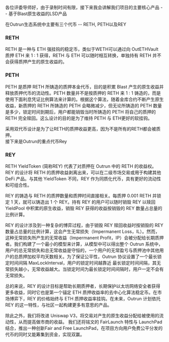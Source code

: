 各位评委导师好，由于录制时间有限，接下来我会讲解我们项目的主要核心产品 -- 基于Blast原生收益的LSD产品

在Outrun生态系统中主要有三个代币 -- RETH, PETH以及REY

### RETH
RETH 是一种与 ETH 强挂钩的稳定币，类似于WETH可以通过向 OutETHVault 质押 ETH 来 1 : 1 获得，RETH 与 ETH 可以随时相互转换，单独持有 RETH 并不会获得质押产生的原生收益的。

### PETH
PETH 是质押 RETH 所铸造的质押本金代币，目的是积累 Blast 产生的原生收益并释放质押代币的流动性。PETH 数量并不是按质押的 RETH 来 1 : 1 铸造的，而是使用下面利息凭证比例算法来计算的。根据这个算法，随着金库合约不断产生原生收益，新质押的 RETH 所铸造的 PETH 会略微减少，但无论所铸造的 PETH 数量是多少，锁定时间到期后，用户都能销毁当时所铸造的 PETH 将自己的质押的 RETH 完全赎回。这么设计的目的是为了维持 PETH 与 ETH更好的软挂钩。

采用双代币设计是为了让RETH的质押收益更高，因为不是所有的RETH都会被质押。  
接下来是Outrun的重点代币Rey

### REY
RETH YieldToken (简称REY) 代表了对质押在 Outrun 中的 RETH 的收益权。REY 的设计将 RETH 的质押收益剥离出来，可以在二级市场交易或用于构建其他 DeFi 产品。与其他 YieldToken 不同，REY 作为同质化代币，具有更好的流动性和可组合性。

REY 的铸造与 RETH 的质押数量和质押时间直接相关。每质押 0.001 RETH 并锁定 1 天，就可以铸造出 1 个 REY。持有 REY 的用户可以随时销毁 REY 以赎回 YieldPool 中积累的原生收益，销毁 REY 获得的收益按销毁的 REY 数量占总量的比例计算。

REY 的设计涉及到一种复杂的博弈过程，由于销毁 REY 赎回收益时按销毁的 REY 数量占总量的比例计算，这会产生无常损失（Impermanent Loss，IL）。然而，这种无常损失所产生的无常收益（Impermanent Profit，IP）会被分配给长期质押者。我们构建了一个最小的模型来计算，从模型中可以得出整个 Outrun 系统中，用户的总无常损失和总无常收益是守恒的，一个用户的无常盈亏与质押池中其他用户的总质押加权平均天数相关。为了保证公平性，Outrun 协议设置了一个最长锁定时间间隔 MaxLockInterval，用户的锁定时间越靠近 最长锁定时间间隔，其无常损失越小，无常收益越大。当锁定时间为最长锁定时间间隔时，用户一定不会有无常损失。

总的来说，REY 的设计目标是帮助长期质押者，长期保护以太坊网络安全者获得更多收益，同时它也是第一个锚定 ETH 质押收益率的去中心化算法稳定币。在市场博弈下，REY 的价格始终与 ETH 质押收益率挂钩。在未来，Outrun 计划依托 REY 的这一特性，与社区一起构建更多有意思的产品。

除此之外，我们将改进 Uniswap V3，将交易对产生的原生收益分配给被使用的流动性，从而提高做市商的收益。
我们还将铭文的 FairLaunch 特性与 LaunchPad 结合，推出一种创新Fair and Free LaunchPad，在项目方向用户免费公平分发的代币的同时又能筹集到资金，实现双赢。
